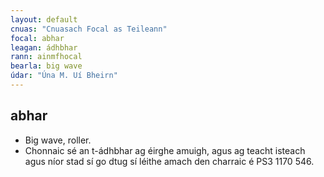 ```yaml
---
layout: default
cnuas: "Cnuasach Focal as Teileann"
focal: abhar
leagan: ádhbhar
rann: ainmfhocal
bearla: big wave
údar: "Úna M. Uí Bheirn"
---
```


## abhar


* Big wave, roller.
* Chonnaic sé an t-ádhbhar ag éirghe amuigh,
agus ag teacht isteach agus níor stad sí go dtug sí léithe
amach den charraic é PS3 1170 546.
